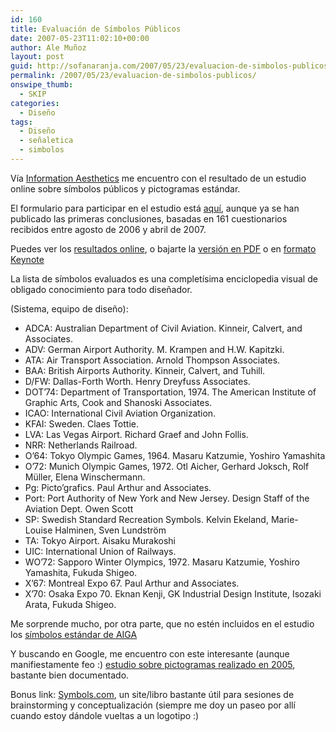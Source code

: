 ```yaml
---
id: 160
title: Evaluación de Símbolos Públicos
date: 2007-05-23T11:02:10+00:00
author: Ale Muñoz
layout: post
guid: http://sofanaranja.com/2007/05/23/evaluacion-de-simbolos-publicos/
permalink: /2007/05/23/evaluacion-de-simbolos-publicos/
onswipe_thumb:
  - SKIP
categories:
  - Diseño
tags:
  - Diseño
  - señaletica
  - simbolos
---
```

Vía [Information Aesthetics](http://infosthetics.com/ "data visualization & visual design - information aesthetics") me encuentro con el resultado de un estudio online sobre símbolos públicos y pictogramas estándar.

El formulario para participar en el estudio está [aquí](http://formassembly.com/forms/20856), aunque ya se han publicado las primeras conclusiones, basadas en 161 cuestionarios recibidos entre agosto de 2006 y abril de 2007.

Puedes ver los [resultados online](http://iconglobe.net/test/comp.test.of.pub.symbols.html), o bajarte la [versión en PDF](http://iconglobe.net/test/comp.test.of.pub.symbols.pdf) o en [formato Keynote](http://iconglobe.net/test/comp.test.of.pub.symbols.key.zip)

La lista de símbolos evaluados es una completísima enciclopedia visual de obligado conocimiento para todo diseñador.

(Sistema, equipo de diseño):

* ADCA: Australian Department of Civil Aviation. Kinneir, Calvert, and Associates.
* ADV: German Airport Authority. M. Krampen and H.W. Kapitzki.
* ATA: Air Transport Association. Arnold Thompson Associates.
* BAA: British Airports Authority. Kinneir, Calvert, and Tuhill.
* D/FW: Dallas-Forth Worth. Henry Dreyfuss Associates.
* DOT’74: Department of Transportation, 1974. The American Institute of Graphic Arts, Cook and Shanoski Associates.
* ICAO: International Civil Aviation Organization.
* KFAI: Sweden. Claes Tottie.
* LVA: Las Vegas Airport. Richard Graef and John Follis.
* NRR: Netherlands Railroad.
* O’64: Tokyo Olympic Games, 1964. Masaru Katzumie, Yoshiro Yamashita
* O’72: Munich Olympic Games, 1972. Otl Aicher, Gerhard Joksch, Rolf Müller, Elena  Winschermann.
* Pg: Picto’grafics. Paul Arthur and Associates.
* Port: Port Authority of New York and New Jersey. Design Staff of the Aviation Dept. Owen Scott
* SP: Swedish Standard Recreation Symbols. Kelvin Ekeland, Marie-Louise Halminen, Sven Lundström
* TA: Tokyo Airport. Aisaku Murakoshi
* UIC: International Union of Railways.
* WO’72: Sapporo Winter Olympics, 1972. Masaru Katzumie, Yoshiro Yamashita, Fukuda Shigeo.
* X’67: Montreal Expo 67. Paul Arthur and Associates.
* X’70: Osaka Expo 70. Eknan Kenji, GK Industrial Design Institute, Isozaki Arata, Fukuda Shigeo.

Me sorprende mucho, por otra parte, que no estén incluidos en el estudio los [símbolos estándar de AIGA](http://www.aiga.org/content.cfm/symbol-signs)

Y buscando en Google, me encuentro con este interesante (aunque manifiestamente feo :) [estudio sobre pictogramas realizado en 2005](http://www.get2testing.com/pictograms.htm), bastante bien documentado.

Bonus link: [Symbols.com](http://www.symbols.com/), un site/libro bastante útil para sesiones de brainstorming y conceptualización (siempre me doy un paseo por allí cuando estoy dándole vueltas a un logotipo :)